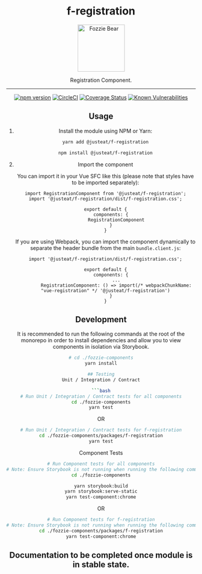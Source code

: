 <div align="center">
<h1>f-registration</h1>

<img width="125" alt="Fozzie Bear" src="../../bear.png" />

<p>Registration Component.</p>


---

[![npm version](https://badge.fury.io/js/%40justeat%2Ff-registration.svg)](https://badge.fury.io/js/%40justeat%2Ff-registration)
[![CircleCI](https://circleci.com/gh/justeat/fozzie-components.svg?style=svg)](https://circleci.com/gh/justeat/workflows/fozzie-components)
[![Coverage Status](https://coveralls.io/repos/github/justeat/f-registration/badge.svg)](https://coveralls.io/github/justeat/f-registration)
[![Known Vulnerabilities](https://snyk.io/test/github/justeat/f-registration/badge.svg?targetFile=package.json)](https://snyk.io/test/github/justeat/f-registration?targetFile=package.json)


## Usage

1.  Install the module using NPM or Yarn:

    ```bash
    yarn add @justeat/f-registration
    ```

    ```bash
    npm install @justeat/f-registration
    ```

2.  Import the component

    You can import it in your Vue SFC like this (please note that styles have to be imported separately):

    ```
    import RegistrationComponent from '@justeat/f-registration';
    import '@justeat/f-registration/dist/f-registration.css';

    export default {
        components: {
            RegistrationComponent
        }
    }
    ```

    If you are using Webpack, you can import the component dynamically to separate the header bundle from the main `bundle.client.js`:

    ```
    import '@justeat/f-registration/dist/f-registration.css';

    export default {
        components: {
            ...
            RegistrationComponent: () => import(/* webpackChunkName: "vue-registration" */ '@justeat/f-registration')
        }
    }

    ```

## Development
It is recommended to run the following commands at the root of the monorepo in order to install dependencies and allow you to view components in isolation via Storybook.

```bash
# cd ./fozzie-components
yarn install

## Testing
Unit / Integration / Contract

```bash
# Run Unit / Integration / Contract tests for all components
cd ./fozzie-components
yarn test
```

OR

```bash
# Run Unit / Integration / Contract tests for f-registration
cd ./fozzie-components/packages/f-registration
yarn test
```

Component Tests
```bash
# Run Component tests for all components
# Note: Ensure Storybook is not running when running the following commands
cd ./fozzie-components

yarn storybook:build
yarn storybook:serve-static
yarn test-component:chrome
```

OR

```bash
# Run Component tests for f-registration
# Note: Ensure Storybook is not running when running the following commands
cd ./fozzie-components/packages/f-registration
yarn test-component:chrome
```

## Documentation to be completed once module is in stable state.
